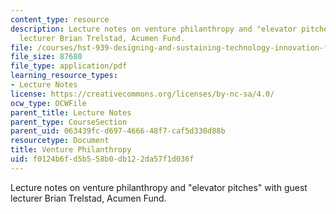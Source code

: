 ```yaml
---
content_type: resource
description: Lecture notes on venture philanthropy and "elevator pitches" with guest
  lecturer Brian Trelstad, Acumen Fund.
file: /courses/hst-939-designing-and-sustaining-technology-innovation-for-global-health-practice-spring-2008/f0124b6fd5b558b0db122da57f1d036f_lecture13.pdf
file_size: 87680
file_type: application/pdf
learning_resource_types:
- Lecture Notes
license: https://creativecommons.org/licenses/by-nc-sa/4.0/
ocw_type: OCWFile
parent_title: Lecture Notes
parent_type: CourseSection
parent_uid: 063439fc-d697-4666-48f7-caf5d330d88b
resourcetype: Document
title: Venture Philanthropy
uid: f0124b6f-d5b5-58b0-db12-2da57f1d036f
---
```

Lecture notes on venture philanthropy and "elevator pitches" with guest lecturer Brian Trelstad, Acumen Fund.
